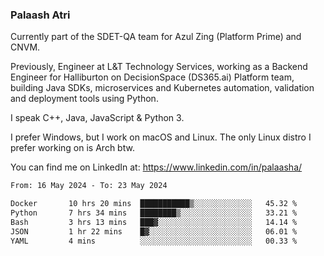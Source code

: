 ### Palaash Atri

Currently part of the SDET-QA team for Azul Zing (Platform Prime) and CNVM. 

Previously, Engineer at L&T Technology Services, working as a Backend Engineer for Halliburton on DecisionSpace (DS365.ai) Platform team, building Java SDKs, microservices and Kubernetes automation, validation and deployment tools using Python.

I speak C++, Java, JavaScript & Python 3.

I prefer Windows, but I work on macOS and Linux. The only Linux distro I prefer working on is Arch btw.

You can find me on LinkedIn at: https://www.linkedin.com/in/palaasha/

<!--START_SECTION:waka-->

```txt
From: 16 May 2024 - To: 23 May 2024

Docker       10 hrs 20 mins  ███████████▒░░░░░░░░░░░░░   45.32 %
Python       7 hrs 34 mins   ████████▒░░░░░░░░░░░░░░░░   33.21 %
Bash         3 hrs 13 mins   ███▓░░░░░░░░░░░░░░░░░░░░░   14.14 %
JSON         1 hr 22 mins    █▓░░░░░░░░░░░░░░░░░░░░░░░   06.01 %
YAML         4 mins          ░░░░░░░░░░░░░░░░░░░░░░░░░   00.33 %
```

<!--END_SECTION:waka-->
